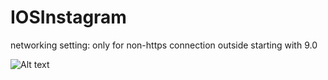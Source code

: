 # IOSInstagram

networking setting: only for non-https connection outside starting with 9.0

![Alt text](https://github.com/cassiomo/MyTwitter/blob/master/simpletwitter.gif "simpletwitter.gif")
